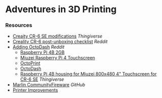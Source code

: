 # Adventures in 3D Printing

### Resources

- [Creaity CR-6 SE modifications](https://www.thingiverse.com/pandataco/collections/cr-6-se) _Thingiverse_
- [Creality CR-6 post-unboxing checklist](https://www.reddit.com/r/CR6/comments/ibwvvf/cr6_postunboxing_checklist/) _Reddit_
- [Adding OctoDash](https://www.reddit.com/r/CR6/comments/le3mos/added_octodash_to_my_cr6_se/) _Reddit_
  - [Raspberry Pi 4B 2GB](https://www.amazon.com/gp/product/B07TD42S27/ref=ppx_yo_dt_b_asin_title_o03_s00?ie=UTF8&psc=1)
  - [Miuzei Raspberry Pi 4 Touchscreen](https://www.amazon.com/gp/product/B07XBVF1C9/ref=ppx_yo_dt_b_asin_title_o01_s01?ie=UTF8&psc=1)
  - [OctoPrint](https://octoprint.org/)
  - [OctoDash](https://github.com/UnchartedBull/OctoDash)
  - [Raspberry Pi 4B housing for Miuzei 800x480 4" Touchscreen for CR-6 SE](https://www.thingiverse.com/thing:4663911) _Thingiverse_
- [Marlin CommunityFireware](https://github.com/CR6Community/Marlin) _GitHub_
- [Printer Improvements](https://www.instructables.com/CR-6-SE-3D-Printer-Improvements/) 


